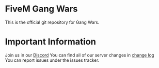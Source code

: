 # FiveM Gang Wars
This is the official git repository for Gang Wars.

# Important Information
Join us in our [Discord](https://discord.gg/meC3xXHBhV)
You can find all of our server changes in [change log](changelog.md)
You can report issues under the issues tracker.
